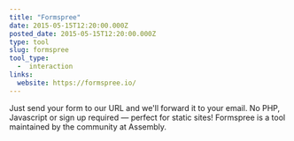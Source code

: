 ```yaml
---
title: "Formspree"
date: 2015-05-15T12:20:00.000Z
posted_date: 2015-05-15T12:20:00.000Z
type: tool
slug: formspree
tool_type: 
  -  interaction
links:
  website: https://formspree.io/
---
```

Just send your form to our URL and we'll forward it to your email. No PHP, Javascript or sign up required — perfect for static sites! Formspree is a tool maintained by the community at Assembly.




